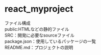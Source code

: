 # react_myproject
ファイル構成  
public:HTMLなどの静的ファイル  
SRC：開発に必要なsourceファイル  
package.json：使用しているパッケージの一覧  
README.md：プロジェクトの説明  


